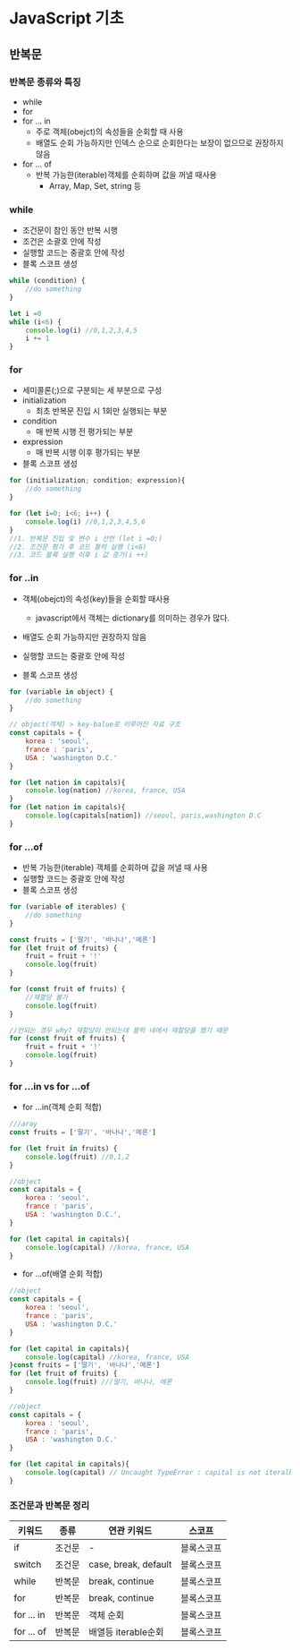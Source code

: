 # JavaScript 기초

## 반복문

### 반복문 종류와 특징

- while
- for
- for ... in
  - 주로 객체(obejct)의 속성들을 순회할 때 사용
  - 배열도 순회 가능하지만 인덱스 순으로 순회한다는 보장이 없으므로 권장하지 않음
- for ... of
  - 반복 가능한(iterable)객체를 순회하며 값을 꺼낼 때사용
    - Array, Map, Set, string 등

### while

- 조건문이 참인 동안 반복 시행
- 조건은 소괄호 안에 작성
- 실행할 코드는 중괄호 안에 작성
- 블록 스코프 생성

```javascript
while (condition) {
    //do something
}
```

```javascript
let i =0
while (i<6) {
    console.log(i) //0,1,2,3,4,5
    i += 1 
}
```

### for

- 세미콜론(;)으로 구분되는 세 부분으로 구성
- initialization
  - 최초 반복문 진입 시 1회만 실행되는 부분
- condition
  - 매 반복 시행 전 평가되는 부분
- expression
  - 매 반복 시행 이후 평가되는 부분
- 블록 스코프 생성

```javascript
for (initialization; condition; expression){
    //do something
}
```

```javascript
for (let i=0; i<6; i++) {
    console.log(i) //0,1,2,3,4,5,6
}
//1. 반복문 진입 및 변수 i 선언 (let i =0;)
//2. 조건문 평가 후 코드 블럭 실행 (i<6)
//3. 코드 블록 실행 이후 i 값 증가(i ++)
```



### for ..in

- 객체(obejct)의 속성(key)들을 순회할 때사용
  - javascript에서 객체는 dictionary를 의미하는 경우가 많다. 

- 배열도 순회 가능하지만 권장하지 않음
- 실행할 코드는 중괄호 안에 작성
- 블록 스코프 생성

```javascript
for (variable in object) {
    //do something
}
```

```javascript
// object(객체) > key-balue로 이루어진 자료 구조
const capitals = {
    korea : 'seoul',
    france : 'paris',
    USA : 'washington D.C.'
}

for (let nation in capitals){
    console.log(nation) //korea, france, USA
}
for (let nation in capitals){
    console.log(capitals[nation]) //seoul, paris,washington D.C
}
```

### for ...of

- 반복 가능한(iterable) 객체를 순회하며 값을 꺼낼 때 사용
- 실행할 코드는 중괄호 안에 작성
- 블록 스코프 생성

```javascript
for (variable of iterables) {
    //do something
}
```

```javascript
const fruits = ['딸기', '바나나','메론']
for (let fruit of fruits) {
    fruit = fruit + '!'
    console.log(fruit)
}

for (const fruit of fruits) {
    //재할당 불가
    console.log(fruit)
}

//안되는 경우 why? 재할당이 안되는데 블럭 내에서 재할당을 했기 때문 
for (const fruit of fruits) {
    fruit = fruit + '!'
    console.log(fruit)
}
```

### for ...in vs for ...of

- for ...in(객체 순회 적합)

```javascript
///aray
const fruits = ['딸기', '바나나','메론']

for (let fruit in fruits) {
    console.log(fruit) //0,1,2
}

//object
const capitals = {
    korea : 'seoul',
    france : 'paris',
    USA : 'washington D.C.',
}

for (let capital in capitals){
    console.log(capital) //korea, france, USA
}
```

- for ...of(배열 순회 적합)

```javascript
//object
const capitals = {
    korea : 'seoul',
    france : 'paris',
    USA : 'washington D.C.'
}

for (let capital in capitals){
    console.log(capital) //korea, france, USA
}const fruits = ['딸기', '바나나','메론']
for (let fruit of fruits) {
    console.log(fruit) ///딸기, 바나나, 메론
}

//object
const capitals = {
    korea : 'seoul',
    france : 'paris',
    USA : 'washington D.C.'
}

for (let capital in capitals){
    console.log(capital) // Uncaught TypeError : capital is not iteralbe
}
```

### 조건문과 반복문 정리

| 키워드     | 종류   | 연관 키워드          | 스코프     |
| ---------- | ------ | -------------------- | ---------- |
| if         | 조건문 | -                    | 블록스코프 |
| switch     | 조건문 | case, break, default | 블록스코프 |
| while      | 반복문 | break, continue      | 블록스코프 |
| for        | 반복문 | break, continue      | 블록스코프 |
| for ... in | 반복문 | 객체 순회            | 블록스코프 |
| for ... of | 반복문 | 배열등 iterable순회  | 블록스코프 |

